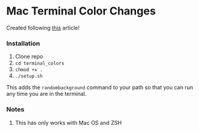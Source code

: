# Mac Terminal Color Changes

Created following [this](https://scriptingosx.com/2019/12/random-terminal-background-colors/) article!

### Installation

1. Clone repo
2. `cd terminal_colors`
3. `chmod +x .`
4. `./setup.sh`

This adds the `randombackground` command to your path so that you can run any time you are in the terminal.

### Notes
1. This has only works with Mac OS and ZSH
